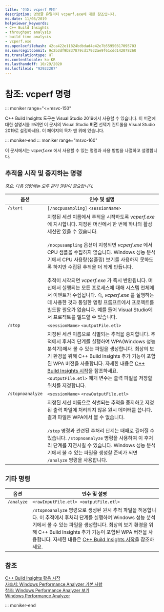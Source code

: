 ```yaml
---
title: '참조: vcperf 명령'
description: 명령줄 유틸리티 vcperf.exe에 대한 참조입니다.
ms.date: 11/03/2019
helpviewer_keywords:
- C++ Build Insights
- throughput analysis
- build time analysis
- vcperf.exe
ms.openlocfilehash: 42ca422e11824bdbdad4e42e7b55950317095703
ms.sourcegitcommit: 9c2b3df9b837879cd17932ae9f61cdd142078260
ms.translationtype: HT
ms.contentlocale: ko-KR
ms.lasthandoff: 10/29/2020
ms.locfileid: "92922207"
---
```

# <a name="reference-vcperf-commands"></a>참조: vcperf 명령

::: moniker range="<=msvc-150"

C++ Build Insights 도구는 Visual Studio 2019에서 사용할 수 있습니다. 이 버전에 대한 설명서를 보려면 이 문서의 Visual Studio **버전** 선택기 컨트롤을 Visual Studio 2019로 설정하세요. 이 페이지의 목차 맨 위에 있습니다.

::: moniker-end
::: moniker range="msvc-160"

이 문서에서는 *vcperf.exe* 에서 사용할 수 있는 명령과 사용 방법을 나열하고 설명합니다.

## <a name="commands-to-start-and-stop-traces"></a>추적을 시작 및 중지하는 명령

*중요: 다음 명령에는 모두 관리 권한이 필요합니다.*

| 옵션           | 인수 및 설명 |
|------------------|---------------------------|
| `/start`         | `[/nocpusampling]` `<sessionName>` |
|                  | 지정된 세션 이름에서 추적을 시작하도록 *vcperf.exe* 에 지시합니다. 지정된 머신에서 한 번에 하나의 활성 세션만 있을 수 있습니다. <br/><br/> `/nocpusampling` 옵션이 지정되면 *vcperf.exe* 에서 CPU 샘플을 수집하지 않습니다. Windows 성능 분석기에서 CPU 사용량(샘플링) 보기를 사용하지 못하도록 하지만 수집된 추적을 더 작게 만듭니다. <br/><br/> 추적이 시작되면 *vcperf.exe* 가 즉시 반환됩니다. 머신에서 실행되는 모든 프로세스에 대해 시스템 전체에서 이벤트가 수집됩니다. 즉, *vcperf.exe* 를 실행하는 데 사용한 것과 동일한 명령 프롬프트에서 프로젝트를 빌드할 필요가 없습니다. 예를 들어 Visual Studio에서 프로젝트를 빌드할 수 있습니다. |
| `/stop`          | `<sessionName>` `<outputFile.etl>` |
|                  | 지정된 세션 이름으로 식별되는 추적을 중지합니다. 추적에서 후처리 단계를 실행하여 WPA(Windows 성능 분석기)에서 볼 수 있는 파일을 생성합니다. 최상의 보기 환경을 위해 C++ Build Insights 추가 기능이 포함된 WPA 버전을 사용합니다. 자세한 내용은 [C++ Build Insights 시작](../get-started-with-cpp-build-insights.md)을 참조하세요. `<outputFile.etl>` 매개 변수는 출력 파일을 저장할 위치를 지정합니다. |
| `/stopnoanalyze` | `<sessionName>` `<rawOutputFile.etl>` |
|                  | 지정된 세션 이름으로 식별되는 추적을 중지하고 지정된 출력 파일에 처리되지 않은 원시 데이터를 씁니다. 결과 파일은 WPA에서 볼 수 없습니다. <br/><br/> `/stop` 명령과 관련된 후처리 단계는 때때로 길어질 수 있습니다. `/stopnoanalyze` 명령을 사용하여 이 후처리 단계를 지연시킬 수 있습니다. Windows 성능 분석기에서 볼 수 있는 파일을 생성할 준비가 되면 `/analyze` 명령을 사용합니다. |

## <a name="miscellaneous-commands"></a>기타 명령

| 옵션     | 인수 및 설명 |
|------------|---------------------------|
| `/analyze` | `<rawInputFile.etl> <outputFile.etl>` |
|            | `/stopnoanalyze` 명령으로 생성된 원시 추적 파일을 허용합니다. 이 추적에서 후처리 단계를 실행하여 Windows 성능 분석기에서 볼 수 있는 파일을 생성합니다. 최상의 보기 환경을 위해 C++ Build Insights 추가 기능이 포함된 WPA 버전을 사용합니다. 자세한 내용은 [C++ Build Insights 시작](../get-started-with-cpp-build-insights.md)을 참조하세요. |

## <a name="see-also"></a>참조

[C++ Build Insights 활용 시작](../get-started-with-cpp-build-insights.md)\
[자습서: Windows Performance Analyzer 기본 사항](../tutorials/wpa-basics.md)\
[참조: Windows Performance Analyzer 보기](wpa-views.md)\
[Windows Performance Analyzer](/windows-hardware/test/wpt/windows-performance-analyzer)

::: moniker-end
